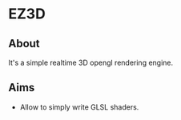 # EZ3D

## About
It's a simple realtime 3D opengl rendering engine. 

## Aims
- Allow to simply write GLSL shaders.
